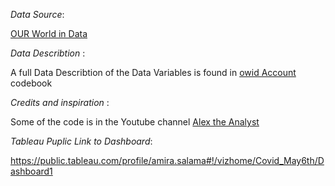 *Data Source*:

[OUR World in Data](https://ourworldindata.org/explorers/coronavirus-data-explorer?zoomToSelection=true&pickerSort=desc&pickerMetric=new_cases_per_million&Interval=7-day+rolling+average&Relative+to+Population=true&Align+outbreaks=false&country=IND~USA~GBR~CAN~DEU~JPN&Metric=Confirmed+cases)

*Data Describtion* :

A full Data Describtion of the Data Variables is found in [owid Account](https://github.com/owid/covid-19-data/blob/master/public/data/owid-covid-codebook.csv) codebook 

*Credits and inspiration* :

Some of the code is in the Youtube channel [Alex the Analyst](https://www.youtube.com/watch?v=qfyynHBFOsM)   


*Tableau Puplic Link to Dashboard*:

https://public.tableau.com/profile/amira.salama#!/vizhome/Covid_May6th/Dashboard1
